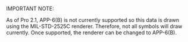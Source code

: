IMPORTANT NOTE:

As of Pro 2.1, APP-6(B) is not currently supported so this data is drawn using the MIL-STD-2525C renderer. Therefore, not all symbols will draw currently. Once supported, the renderer can be changed to APP-6(B).
